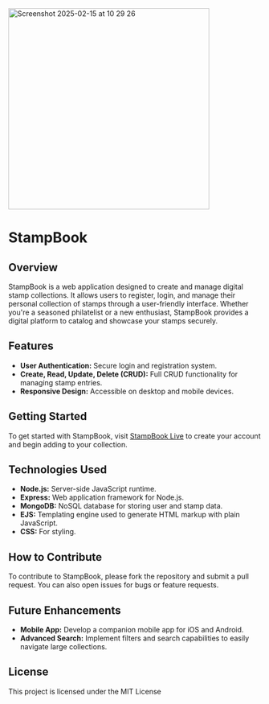 

<img width="400" alt="Screenshot 2025-02-15 at 10 29 26" src="https://github.com/user-attachments/assets/ca2d28cd-09c8-4c0d-9692-2e6144db46e8" />


# StampBook

## Overview
StampBook is a web application designed to create and manage digital stamp collections. It allows users to register, login, and manage their personal collection of stamps through a user-friendly interface. Whether you're a seasoned philatelist or a new enthusiast, StampBook provides a digital platform to catalog and showcase your stamps securely.

## Features
- **User Authentication:** Secure login and registration system.
- **Create, Read, Update, Delete (CRUD):** Full CRUD functionality for managing stamp entries.
- **Responsive Design:** Accessible on desktop and mobile devices.

## Getting Started
To get started with StampBook, visit [StampBook Live](#) to create your account and begin adding to your collection.

## Technologies Used
- **Node.js:** Server-side JavaScript runtime.
- **Express:** Web application framework for Node.js.
- **MongoDB:** NoSQL database for storing user and stamp data.
- **EJS:** Templating engine used to generate HTML markup with plain JavaScript.
- **CSS:** For styling.


## How to Contribute
To contribute to StampBook, please fork the repository and submit a pull request. You can also open issues for bugs or feature requests.

## Future Enhancements
- **Mobile App:** Develop a companion mobile app for iOS and Android.
- **Advanced Search:** Implement filters and search capabilities to easily navigate large collections.

## License
This project is licensed under the MIT License 
